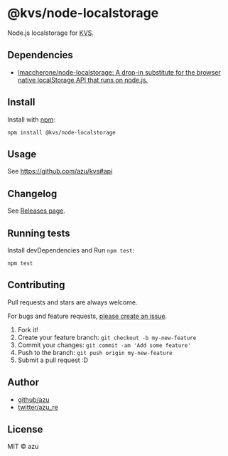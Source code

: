 # @kvs/node-localstorage

Node.js localstorage for [KVS](https://github.com/azu/kvs).

## Dependencies

- [lmaccherone/node-localstorage: A drop-in substitute for the browser native localStorage API that runs on node.js.](https://github.com/lmaccherone/node-localstorage)

## Install

Install with [npm](https://www.npmjs.com/):

    npm install @kvs/node-localstorage

## Usage

See <https://github.com/azu/kvs#api>

## Changelog

See [Releases page](https://github.com/azu/kvs/releases).

## Running tests

Install devDependencies and Run `npm test`:

    npm test

## Contributing

Pull requests and stars are always welcome.

For bugs and feature requests, [please create an issue](https://github.com/azu/kvs/issues).

1. Fork it!
2. Create your feature branch: `git checkout -b my-new-feature`
3. Commit your changes: `git commit -am 'Add some feature'`
4. Push to the branch: `git push origin my-new-feature`
5. Submit a pull request :D

## Author

- [github/azu](https://github.com/azu)
- [twitter/azu_re](https://twitter.com/azu_re)

## License

MIT © azu
